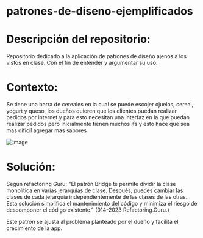 # patrones-de-diseno-ejemplificados

# Descripción del repositorio:

Repositorio dedicado a la aplicación de patrones de diseño ajenos a los vistos en clase. Con el fin de entender y argumentar su uso.

# Contexto:

Se tiene una barra de cereales en la cual se puede escojer ojuelas, cereal, yogurt y queso, los dueños quieren que los clientes puedan realizar pedidos por internet y
para esto necesitan una interfaz en la que puedan realizar pedidos pero inicialmente tienen muchos ifs y esto hace que sea mas dificil agregar mas sabores

![image](https://user-images.githubusercontent.com/40509764/217881739-27c61ce0-ef4f-44a4-bb02-e9d8c0c94cfd.png)

# Solución:

Según refactoring Guru;
"El patrón Bridge te permite dividir la clase monolítica en varias jerarquías de clase. Después, puedes cambiar las clases de cada jerarquía independientemente de las clases de las otras. Esta solución simplifica el mantenimiento del código y minimiza el riesgo de descomponer el código existente." (014-2023 Refactoring.Guru.)

Este patrón se ajusta al problema planteado por el dueño y facilita el crecimiento de la app.

  
  
